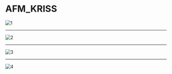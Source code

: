 # AFM_KRISS

![1](https://user-images.githubusercontent.com/85789815/163580332-4ed601dd-23b3-4de7-9e88-728a3cf84476.PNG)
********************
![2](https://user-images.githubusercontent.com/85789815/163580434-d6142e9e-30ac-4259-aecf-1c47a023767f.PNG)
********************
![3](https://user-images.githubusercontent.com/85789815/163580449-71c83899-bbb6-4159-b5d4-70dd5fd192ef.PNG)
********************
![4](https://user-images.githubusercontent.com/85789815/163580459-12aab343-f8a5-4251-a307-583872180ca1.PNG)
